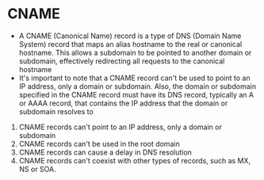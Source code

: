 
# CNAME
- A CNAME (Canonical Name) record is a type of DNS (Domain Name System) record that maps an alias hostname to the real 
  or canonical hostname. This allows a subdomain to be pointed to another domain or subdomain, effectively redirecting 
  all requests to the canonical hostname
- It's important to note that a CNAME record can't be used to point to an IP address, only a domain or subdomain. Also, 
  the domain or subdomain specified in the CNAME record must have its DNS record, typically an A or AAAA record, that 
  contains the IP address that the domain or subdomain resolves to
1. CNAME records can't point to an IP address, only a domain or subdomain
2. CNAME records can't be used in the root domain
3. CNAME records can cause a delay in DNS resolution
4. CNAME records can't coexist with other types of records, such as MX, NS or SOA.